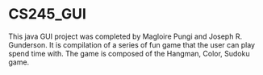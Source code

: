 # CS245_GUI
This java GUI project was completed by Magloire Pungi and Joseph R. Gunderson. 
It is compilation of a series of fun game that the user can play spend time with.
The game is composed of the Hangman, Color, Sudoku game.
